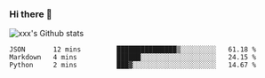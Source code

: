 ### Hi there 👋

<!--
**sdy623/sdy623** is a ✨ _special_ ✨ repository because its `README.md` (this file) appears on your GitHub profile.

Here are some ideas to get you started:

- 🔭 I’m currently working on ...
- 🌱 I’m currently learning ...
- 👯 I’m looking to collaborate on ...
- 🤔 I’m looking for help with ...
- 💬 Ask me about ...
- 📫 How to reach me: ...
- 😄 Pronouns: ...
- ⚡ Fun fact: ...
-->
![xxx's Github stats](https://github-readme-stats.vercel.app/api?username=sdy623&show_icons=true)

<!--START_SECTION:waka-->
```text
JSON       12 mins         ███████████████▒░░░░░░░░░   61.18 % 
Markdown   4 mins          ██████░░░░░░░░░░░░░░░░░░░   24.15 % 
Python     2 mins          ███▓░░░░░░░░░░░░░░░░░░░░░   14.67 % 
```
<!--END_SECTION:waka-->
